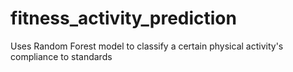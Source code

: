 # fitness_activity_prediction
Uses Random Forest model to classify a certain physical activity's compliance to standards
